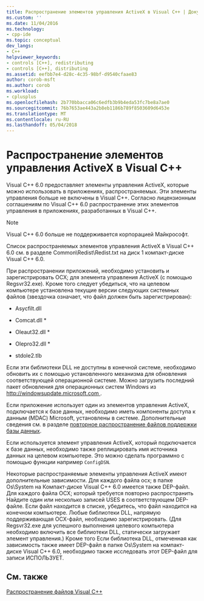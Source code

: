 ```yaml
---
title: Распространение элементов управления ActiveX в Visual C++ | Документы Microsoft
ms.custom: ''
ms.date: 11/04/2016
ms.technology:
- cpp-ide
ms.topic: conceptual
dev_langs:
- C++
helpviewer_keywords:
- controls [C++], redistributing
- controls [C++], distributing
ms.assetid: eefbb7e4-d28c-4c35-98bf-d9540cfaae83
author: corob-msft
ms.author: corob
ms.workload:
- cplusplus
ms.openlocfilehash: 2b770bbacca06c6edfb3b9b4eda53fc7be8a7ae0
ms.sourcegitcommit: 76b7653ae443a2b8eb1186b789f8503609d6453e
ms.translationtype: MT
ms.contentlocale: ru-RU
ms.lasthandoff: 05/04/2018
---
```

# <a name="redistributing-visual-c-activex-controls"></a>Распространение элементов управления ActiveX в Visual C++
Visual C++ 6.0 предоставляет элементы управления ActiveX, которые можно использовать в приложениях, распространяемых. Эти элементы управления больше не включены в Visual C++. Согласно лицензионным соглашениям по Visual C++ 6.0 распространение этих элементов управления в приложениях, разработанных в Visual C++.  
  
> [!NOTE]
>  Visual C++ 6.0 больше не поддерживается корпорацией Майкрософт.  
  
 Список распространяемых элементов управления ActiveX в Visual C++ 6.0 см. в разделе Common\Redist\Redist.txt на диск 1 компакт-диске Visual C++ 6.0.  
  
 При распространении приложений, необходимо установить и зарегистрировать OCX; для элемента управления ActiveX (с помощью Regsvr32.exe). Кроме того следует убедиться, что на целевом компьютере установлена текущие версии следующих системных файлов (звездочка означает, что файл должен быть зарегистрирован):  
  
-   Asycfilt.dll  
  
-   Comcat.dll *  
  
-   Oleaut32.dll *  
  
-   Olepro32.dll *  
  
-   stdole2.tlb  
  
 Если эти библиотеки DLL не доступны в конечной системе, необходимо обновить их с помощью установленного механизма для обновления соответствующей операционной системе. Можно загрузить последний пакет обновления для операционных систем Windows из [ http://windowsupdate.microsoft.com ](http://windowsupdate.microsoft.com).  
  
 Если приложение использует один из элементов управления ActiveX, подключается к базе данных, необходимо иметь компоненты доступа к данным (MDAC) Microsoft, установлены в системе. Дополнительные сведения см. в разделе [повторное распространение файлов поддержки базы данных](../ide/redistributing-database-support-files.md).  
  
 Если используется элемент управления ActiveX, который подключается к базе данных, необходимо также реплицировать имя источника данных на целевом компьютере. Это можно сделать программно с помощью функции например `ConfigDSN`.  
  
 Некоторые распространяемые элементы управления ActiveX имеют дополнительные зависимости. Для каждого файла ocx; в папке Os\System на Компакт-диске Visual C++ 6.0 имеется также DEP-файл. Для каждого файла OCX; который требуется повторно распространить Найдите один или несколько записей USES в соответствующем DEP-файле. Если файл находится в списке, убедитесь, что файл находится на конечном компьютере. Любые библиотеки DLL, напрямую поддерживающая OCX-файл, необходимо зарегистрировать. (Для Regsvr32.exe для успешного выполнения целевого компьютера необходимо включить все библиотеки DLL, статически загружает элемент управления.) Кроме того Если библиотека DLL, отмеченная как зависимость также имеет DEP-файл в папке Os\System на компакт-диске Visual C++ 6.0, необходимо также исследовать этот DEP-файл для записи ИСПОЛЬЗУЕТ.  
  
## <a name="see-also"></a>См. также  
 [Распространение файлов Visual C++](../ide/redistributing-visual-cpp-files.md)